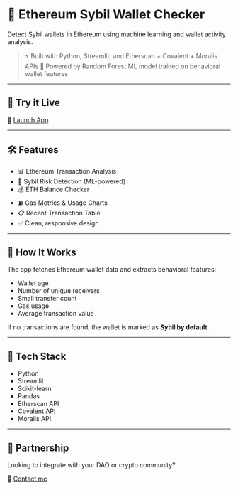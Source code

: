 # 🧠 Ethereum Sybil Wallet Checker

Detect Sybil wallets in Ethereum using machine learning and wallet activity analysis.

> ⚡ Built with Python, Streamlit, and Etherscan + Covalent + Moralis APIs
> 🧪 Powered by Random Forest ML model trained on behavioral wallet features

---

## 🚀 Try it Live
🔗 [Launch App](YOUR_DEPLOYED_LINK)

---

## 🛠 Features

- 📊 Ethereum Transaction Analysis
- 🔎 Sybil Risk Detection (ML-powered)
- 💰 ETH Balance Checker
- ⛽ Gas Metrics & Usage Charts
- 📋 Recent Transaction Table
- ✅ Clean, responsive design

---

## 📌 How It Works

The app fetches Ethereum wallet data and extracts behavioral features:
- Wallet age
- Number of unique receivers
- Small transfer count
- Gas usage
- Average transaction value

If no transactions are found, the wallet is marked as **Sybil by default**.

---

## 🧰 Tech Stack

- Python
- Streamlit
- Scikit-learn
- Pandas
- Etherscan API
- Covalent API
- Moralis API

---

## 🤝 Partnership

Looking to integrate with your DAO or crypto community?

📩 [Contact me](mailto:sayanrawl7@email.com)
